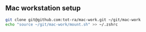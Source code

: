 ## Mac workstation setup

```bash
git clone git@github.com:tot-ra/mac-work.git ~/git/mac-work
echo "source ~/git/mac-work/mount.sh" >> ~/.zshrc
```